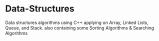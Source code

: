 # Data-Structures
Data structures algorithms using C++ applying on Array, Linked Lists, Queue, and Stack.
also containing some Sorting Algorithms & Searching Algorithms
